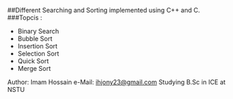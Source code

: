 ##Different Searching and Sorting implemented using C++ and C.
###Topcis :

   * Binary Search
   * Bubble Sort
   * Insertion Sort
   * Selection Sort
   * Quick Sort
   * Merge Sort
    

Author: Imam Hossain e-Mail: ihjony23@gmail.com Studying B.Sc in ICE at NSTU